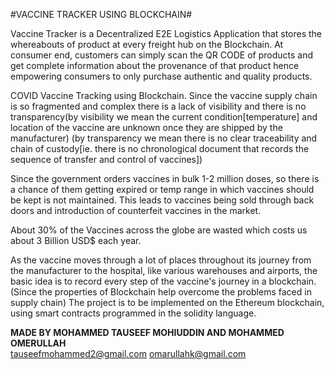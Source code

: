 #VACCINE TRACKER USING BLOCKCHAIN#

Vaccine Tracker is a Decentralized E2E Logistics Application that stores the whereabouts of product at every freight hub on the Blockchain. At consumer end, customers can simply scan the QR CODE of products and get complete information about the provenance of that product hence empowering consumers to only purchase authentic and quality products.

COVID Vaccine Tracking using Blockchain.  Since the vaccine supply chain is so fragmented and complex there is a lack of visibility and there is no transparency(by visibility we mean the current condition[temperature] and location of the vaccine are unknown once they are shipped by the manufacturer) (by transparency we mean there is no clear traceability and chain of custody[ie. there is no chronological document that records the sequence of transfer and control of vaccines])

Since the government orders vaccines in bulk 1-2 million doses, so there is a chance of them getting expired or temp range in which vaccines should be kept is not maintained. This leads to vaccines being sold through back doors and introduction of counterfeit vaccines in the market.

About 30% of the Vaccines across the globe are wasted which costs us about 3 Billion USD$ each year.

As the vaccine moves through a lot of places throughout its journey from the manufacturer to the hospital, like various warehouses and airports, the basic idea is to record every step of the vaccine's journey in a blockchain.(Since the properties of Blockchain help overcome the problems faced in supply chain) The project is to be implemented on the Ethereum blockchain, using smart contracts programmed in the solidity language.




**MADE BY MOHAMMED TAUSEEF MOHIUDDIN AND MOHAMMED OMERULLAH**           
tauseefmohammed2@gmail.com
omarullahk@gmail.com